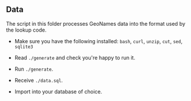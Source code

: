 ## Data

The script in this folder processes GeoNames data into the format used by the 
lookup code.

* Make sure you have the following installed: `bash`, `curl`, `unzip`, `cut`, 
  `sed`, `sqlite3`

* Read `./generate` and check you're happy to run it.

* Run `./generate`.

* Receive `./data.sql`.

* Import into your database of choice.

